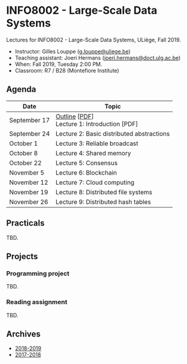 # INFO8002 - Large-Scale Data Systems

Lectures for INFO8002 - Large-Scale Data Systems, ULiège, Fall 2019.

- Instructor: Gilles Louppe ([g.louppe@uliege.be](mailto:g.louppe@uliege.be))
- Teaching assistant: Joeri Hermans ([joeri.hermans@doct.ulg.ac.be](mailto:joeri.hermans@doct.ulg.ac.be))
- When: Fall 2019, Tuesday 2:00 PM.
- Classroom: R7 / B28 (Montefiore Institute)

## Agenda

| Date | Topic |
| --- | --- |
| September 17 | [Outline](https://glouppe.github.io/info8002-large-scale-data-systems/?p=outline.md) [[PDF](https://glouppe.github.io/info8002-large-scale-data-systems/pdf/outline.pdf)]<br>Lecture 1: Introduction [PDF] |
| September 24 | Lecture 2: Basic distributed abstractions |
| October 1 | Lecture 3: Reliable broadcast |
| October 8 | Lecture 4: Shared memory |
| October 22 | Lecture 5: Consensus |
| November 5 | Lecture 6: Blockchain |
| November 12 | Lecture 7: Cloud computing |
| November 19 | Lecture 8: Distributed file systems |
| November 26 | Lecture 9: Distributed hash tables |

## Practicals

TBD.

## Projects

### Programming project

TBD.

### Reading assignment

TBD.

## Archives

- [2018-2019](https://github.com/glouppe/info8002-large-scale-data-systems/tree/info8002-2018)
- [2017-2018](https://github.com/glouppe/info8002-large-scale-data-systems/tree/info8002-2017)
